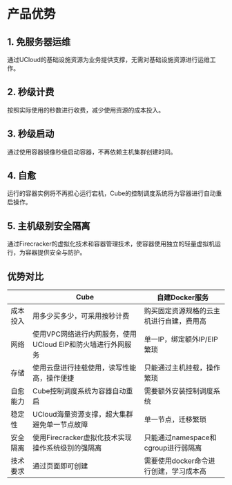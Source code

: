 # 产品优势

## 1. 免服务器运维

通过UCloud的基础设施资源为业务提供支撑，无需对基础设施资源进行运维工作。

## 2. 秒级计费

按照实际使用的秒数进行收费，减少使用资源的成本投入。

## 3. 秒级启动

通过使用容器镜像秒级启动容器，不再依赖主机集群创建时间。

## 4. 自愈

运行的容器实例将不再担心运行宕机，Cube的控制调度系统将为容器进行自动重启操作。

## 5. 主机级别安全隔离

通过Firecracker的虚拟化技术和容器管理技术，使容器使用独立的轻量虚拟机运行，为容器提供安全与防护。

## 优势对比

||Cube|自建Docker服务|
|---|---|---|
|成本投入|用多少买多少，可采用按秒计费|购买固定资源规格的云主机进行自建，费用高|
|网络|使用VPC网络进行内网服务，使用UCloud EIP和防火墙进行外网服务|单一IP，绑定额外IP/EIP繁琐|
|存储|使用云盘进行挂载使用，读写性能高，操作便捷|只能通过主机挂载，操作繁琐|
|自愈能力|Cube控制调度系统为容器自动重启|需要额外安装控制调度系统|
|稳定性|UCloud海量资源支撑，超大集群避免单一节点故障|单一节点，迁移繁琐|
|安全隔离|使用Firecracker虚拟化技术实现操作系统级别的强隔离|只能通过namespace和cgroup进行弱隔离|
|技术要求|通过页面即可创建|需要使用docker命令进行创建，学习成本高|
